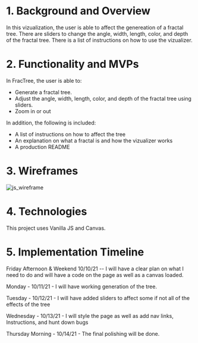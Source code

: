 # 1. Background and Overview

In this vizualization, the user is able to affect the genereation of a fractal tree.
There are sliders to change the angle, width, length, color, and depth of the fractal tree.
There is a list of instructions on how to use the vizualizer.

# 2. Functionality and MVPs

In FracTree, the user is able to: 

- Generate a fractal tree.
- Adjust the angle, width, length, color, and depth of the fractal tree using sliders.
- Zoom in or out

In addition, the following is included:

- A list of instructions on how to affect the tree
- An explanation on what a fractal is and how the vizualizer works
- A production README

# 3. Wireframes

![js_wireframe](https://user-images.githubusercontent.com/84539591/136573198-01357985-3740-479e-abad-46a78c1429e8.png)

# 4. Technologies

This project uses Vanilla JS and Canvas.

# 5. Implementation Timeline


Friday Afternoon & Weekend  10/10/21 -- I will have a clear plan on what I need to do and will have a code on the page as well as a canvas loaded.

Monday - 10/11/21 - I will have working generation of the tree.

Tuesday - 10/12/21 - I will have added sliders to affect some if not all of the effects of the tree

Wednesday - 10/13/21 - I will style the page as well as add nav links, Instructions, and hunt down bugs

Thursday Morning - 10/14/21 - The final polishing will be done.
